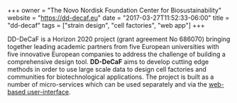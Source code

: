 +++
owner = "The Novo Nordisk Foundation Center for Biosustainability"
website = "https://dd-decaf.eu"
date = "2017-03-27T11:52:33-06:00"
title = "dd-decaf"
tags = ["strain design", "cell factories", "web app"]
+++

DD-DeCaF is a Horizon 2020 project (grant agreement No 686070)
bringing together leading academic partners from five European
universities with five innovative European companies to address the
challenge of building a comprehensive design tool. **DD-DeCaF** aims
to develop cutting edge methods in order to use large scale data to design
cell factories and communities for biotechnological applications. The
project is built as a number of micro-services which can be used
separately and via the [web-based user-interface](https://app.dd-decaf.eu/).
